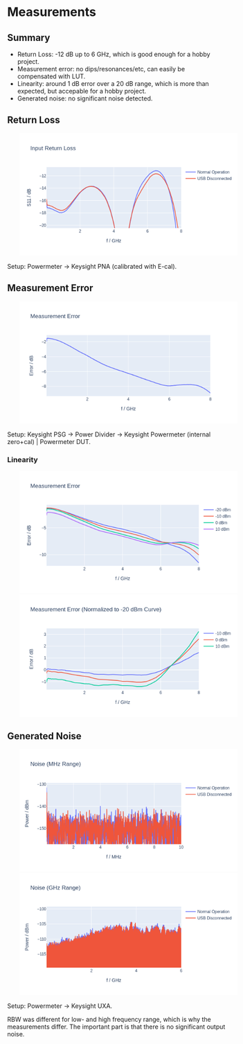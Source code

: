 Measurements
============

## Summary

- Return Loss: -12 dB up to 6 GHz, which is good enough for a hobby project.
- Measurement error: no dips/resonances/etc, can easily be compensated with LUT.
- Linearity: around 1 dB error over a 20 dB range, which is more than expected, but accepable for a hobby project.
- Generated noise: no significant noise detected.

## Return Loss

<img src="./img/meas_rl.png" style="margin-left: 2em" />

Setup: Powermeter → Keysight PNA (calibrated with E-cal).


## Measurement Error

<img src="./img/meas_perr.png" style="margin-left: 2em" />

Setup: Keysight PSG → Power Divider → Keysight Powermeter (internal zero+cal) | Powermeter DUT.

### Linearity

<img src="./img/meas_perr-vs-p.png" style="margin-left: 2em" />

<img src="./img/meas_perr-vs-p_norm.png" style="margin-left: 2em" />


## Generated Noise

<img src="./img/meas_noise_lf.png" style="margin-left: 2em" />

<img src="./img/meas_noise_hf.png" style="margin-left: 2em" />

Setup: Powermeter → Keysight UXA.

RBW was different for low- and high frequency range, which is why the measurements differ. The important part is that there is no significant output noise.
